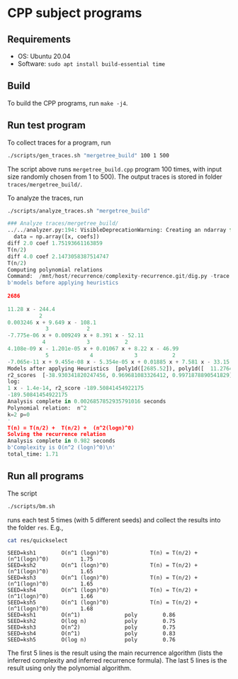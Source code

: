 # CPP subject programs

## Requirements

- OS: Ubuntu 20.04
- Software: `sudo apt install build-essential time`

## Build
To build the CPP programs, run `make -j4`.

## Run test program

To collect traces for a program, run
```bash
./scripts/gen_traces.sh "mergetree_build" 100 1 500
```
The script above runs `mergetree_build.cpp` program 100 times, with input size randomly chosen from 1 to 500). The output traces is stored in folder `traces/mergetree_build/`.

To analyze the traces, run
```bash
./scripts/analyze_traces.sh "mergetree_build"
```
```python
### Analyze traces/mergetree_build/
../../analyzer.py:194: VisibleDeprecationWarning: Creating an ndarray from ragged nested sequences (which is a list-or-tuple of lists-or-tuples-or ndarrays with different lengths or shapes) is deprecated. If you meant to do this, you must specify 'dtype=object' when creating the ndarray.
  data = np.array([x, coefs])
diff 2.0 coef 1.75193661163859
T(n/2)
diff 4.0 coef 2.1473058387514747
T(n/2)
Computing polynomial relations
Command:  /mnt/host/recurrence/complexity-recurrence.git/dig.py -trace traces/mergetree_build//traces -maxdeg 5 -r 
b'models before applying heuristics
 
2686
 
11.28 x - 244.4
          2
0.003246 x + 9.649 x - 108.1
            3            2
-7.775e-06 x + 0.009249 x + 8.391 x - 52.11
           4             3           2
4.108e-09 x - 1.201e-05 x + 0.01067 x + 8.22 x - 46.99
            5             4             3           2
-7.065e-11 x + 9.455e-08 x - 5.354e-05 x + 0.01885 x + 7.581 x - 33.15
Models after applying Heuristics  [poly1d([2685.52]), poly1d([  11.27642796, -244.4342771 ]), poly1d([ 3.24572737e-03,  9.64858686e+00, -1.08067810e+02])]
r2_scores  [-38.930341820247456, 0.969681083326412, 0.9971878890541829]
log:  
1 x - 1.4e-14, r2_score -189.50841454922175
-189.50841454922175
Analysis complete in 0.0026857852935791016 seconds
Polynomial relation:  n^2
k=2 p=0
'
T(n) = T(n/2) +  T(n/2) +  (n^2(logn)^0)
Solving the recurrence relation
Analysis complete in 0.982 seconds
b'Complexity is O(n^2 (logn)^0)\n'
total_time: 1.71
```

## Run all programs
The script
```bash
./scripts/bm.sh
```
runs each test 5 times (with 5 different seeds) and collect the results into the folder `res`. E.g.,
```bash
cat res/quickselect
```
```
SEED=ksh1 		 O(n^1 (logn)^0) 			 T(n) = T(n/2) +  (n^1(logn)^0) 		 1.75
SEED=ksh2 		 O(n^1 (logn)^0) 			 T(n) = T(n/2) +  (n^1(logn)^0) 		 1.65
SEED=ksh3 		 O(n^1 (logn)^0) 			 T(n) = T(n/2) +  (n^1(logn)^0) 		 1.65
SEED=ksh4 		 O(n^1 (logn)^0) 			 T(n) = T(n/2) +  (n^1(logn)^0) 		 1.66
SEED=ksh5 		 O(n^1 (logn)^0) 			 T(n) = T(n/2) +  (n^1(logn)^0) 		 1.68
SEED=ksh1 		 O(n^1) 			 poly 		 0.86
SEED=ksh2 		 O(log n) 			 poly 		 0.75
SEED=ksh3 		 O(n^2) 			 poly 		 0.75
SEED=ksh4 		 O(n^1) 			 poly 		 0.83
SEED=ksh5 		 O(log n) 			 poly 		 0.76
```
The first 5 lines is the result using the main recurrence algorithm (lists the inferred complexity and inferred recurrence formula).
The last 5 lines is the result using only the polynomial algorithm.